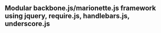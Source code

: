 ## Modular backbone.js/marionette.js framework using jquery, require.js, handlebars.js, underscore.js